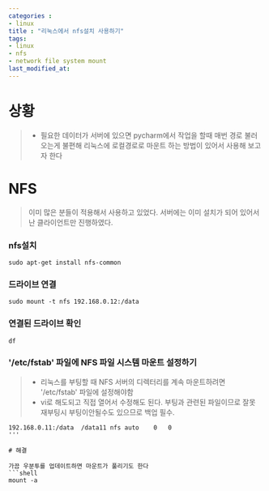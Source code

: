 ```yaml
---
categories : 
- linux
title : "리눅스에서 nfs설치 사용하기"
tags:
- linux
- nfs
- network file system mount
last_modified_at:
---
```


# 상황
> - 필요한 데이터가 서버에 있으면 pycharm에서 작업을 할때 매번 경로 불러오는게 불편해 리눅스에 로컬경로로 마운트 하는 방법이 있어서 사용해 보고자 한다

# NFS
> 이미 많은 분들이 적용해서 사용하고 있었다. 서버에는 이미 설치가 되어 있어서 난 클라이언트만 진행하였다.


### nfs설치
``` shell
sudo apt-get install nfs-common
```
### 드라이브 연결
``` shell
sudo mount -t nfs 192.168.0.12:/data
```
### 연결된 드라이브 확인
``` shell
df
```

### '/etc/fstab' 파일에 NFS 파일 시스템 마운트 설정하기
> - 리눅스를 부팅할 때 NFS 서버의 디렉터리를 계속 마운트하려면 '/etc/fstab' 파일에 설정해야함
> - vi로 해도되고 직접 열어서 수정해도 된다. 부팅과 관련된 파일이므로 잘못 재부팅시 부팅이안될수도 있으므로 백업 필수.

``` shell
192.168.0.11:/data	/data11	nfs	auto	0	0
'''

# 해결

가끔 우분투를 업데이트하면 마운트가 풀리기도 한다 
```shell
mount -a
```
